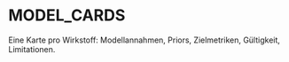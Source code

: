 # MODEL_CARDS

Eine Karte pro Wirkstoff: Modellannahmen, Priors, Zielmetriken, Gültigkeit, Limitationen.

